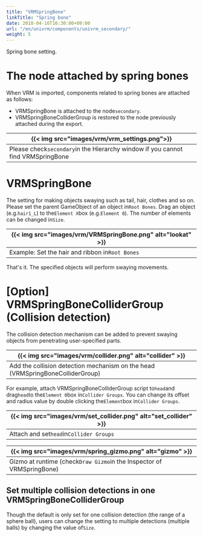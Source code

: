 ```yaml
---
title: "VRMSpringBone"
linkTitle: "Spring bone"
date: 2018-04-16T16:30:00+09:00
url: "/en/univrm/components/univrm_secondary/"
weight: 5
---
```


Spring bone setting.

# The node attached by spring bones
When VRM is imported, components related to spring bones are attached as follows:

* VRMSpringBone is attached to the node``secondary``.
* VRMSpringBoneColliderGroup is restored to the node previously attached during the export.

|{{< img src="images/vrm/vrm_settings.png">}}|
|-----|
|Please check``secondary``in the Hierarchy window if you cannot find VRMSpringBone|

# VRMSpringBone
The setting for making objects swaying such as tail, hair, clothes and so on. Please set the parent GameObject of an object in``Root Bones``. Drag an object (e.g.``hair1_L``) to the``Element X``box (e.g.``Element 0``). The number of elements can be changed in``Size``.

|{{< img src="images/vrm/VRMSpringBone.png" alt="lookat" >}}|
|-----|
|Example: Set the hair and ribbon in``Root Bones``|

That's it. The specified objects will perform swaying movements.

# [Option] VRMSpringBoneColliderGroup (Collision detection)
The collision detection mechanism can be added to prevent swaying objects from penetrating user-specified parts.

|{{< img src="images/vrm/collider.png" alt="collider" >}}|
|-----|
|Add the collision detection mechanism on the head (VRMSpringBoneColliderGroup)|

For example, attach VRMSpringBoneColliderGroup script to``head``and drag``head``to the``Element 0``box in``Collider Groups``. You can change its offset and radius value by double clicking the``Element``box in``Collider Groups``.

|{{< img src="images/vrm/set_collider.png" alt="set_collider" >}}|
|-----|
|Attach and set``head``in``Collider Groups``|

|{{< img src="images/vrm/spring_gizmo.png" alt="gizmo" >}}|
|-----|
|Gizmo at runtime (check``Draw Gizmo``in the Inspector of VRMSpringBone)|

## Set multiple collision detections in one VRMSpringBoneColliderGroup
Though the default is only set for one collision detection (the range of a sphere ball), users can change the setting to multiple detections (multiple balls) by changing the value of``Size``.